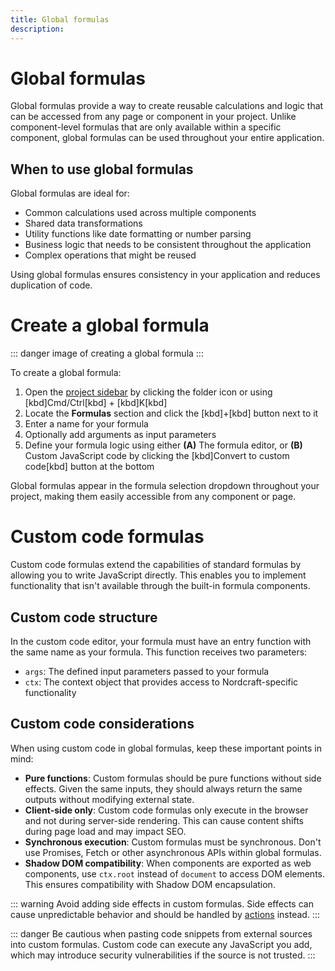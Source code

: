 ```yaml
---
title: Global formulas
description:
---
```


# Global formulas
Global formulas provide a way to create reusable calculations and logic that can be accessed from any page or component in your project. Unlike component-level formulas that are only available within a specific component, global formulas can be used throughout your entire application.

## When to use global formulas
Global formulas are ideal for:
- Common calculations used across multiple components
- Shared data transformations
- Utility functions like date formatting or number parsing
- Business logic that needs to be consistent throughout the application
- Complex operations that might be reused

Using global formulas ensures consistency in your application and reduces duplication of code.

# Create a global formula

::: danger
image of creating a global formula
:::

To create a global formula:
1. Open the [project sidebar](/the-editor/project-sidebar) by clicking the folder icon or using [kbd]Cmd/Ctrl[kbd] + [kbd]K[kbd]
2. Locate the **Formulas** section and click the [kbd]+[kbd] button next to it
3. Enter a name for your formula
4. Optionally add arguments as input parameters
5. Define your formula logic using either
    **(A)** The formula editor, or
    **(B)** Custom JavaScript code by clicking the [kbd]Convert to custom code[kbd] button at the bottom

Global formulas appear in the formula selection dropdown throughout your project, making them easily accessible from any component or page.

# Custom code formulas
Custom code formulas extend the capabilities of standard formulas by allowing you to write JavaScript directly. This enables you to implement functionality that isn't available through the built-in formula components.

## Custom code structure
In the custom code editor, your formula must have an entry function with the same name as your formula. This function receives two parameters:
- `args`: The defined input parameters passed to your formula
- `ctx`: The context object that provides access to Nordcraft-specific functionality

## Custom code considerations
When using custom code in global formulas, keep these important points in mind:
- **Pure functions**: Custom formulas should be pure functions without side effects. Given the same inputs, they should always return the same outputs without modifying external state.
- **Client-side only**: Custom code formulas only execute in the browser and not during server-side rendering. This can cause content shifts during page load and may impact SEO.
- **Synchronous execution**: Custom formulas must be synchronous. Don't use Promises, Fetch or other asynchronous APIs within global formulas.
- **Shadow DOM compatibility**: When components are exported as web components, use `ctx.root` instead of `document` to access DOM elements. This ensures compatibility with Shadow DOM encapsulation.

::: warning
Avoid adding side effects in custom formulas. Side effects can cause unpredictable behavior and should be handled by [actions](/actions/overview) instead.
:::

::: danger
Be cautious when pasting code snippets from external sources into custom formulas. Custom code can execute any JavaScript you add, which may introduce security vulnerabilities if the source is not trusted.
:::